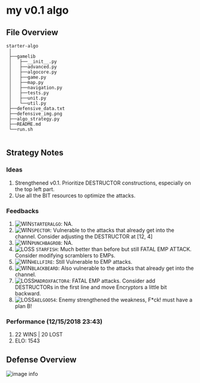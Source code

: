 # my v0.1 algo

## File Overview

```
starter-algo
 │
 ├──gamelib
 │   ├──__init__.py
 │   ├──advanced.py
 │   ├──algocore.py
 │   ├──game.py
 │   ├──map.py
 │   ├──navigation.py
 │   ├──tests.py
 │   ├──unit.py
 │   └──util.py
 ├──defensive_data.txt
 ├──defensive_img.png
 ├──algo_strategy.py
 ├──README.md
 └──run.sh
 
```

## Strategy Notes
### Ideas
1. Strengthened v0.1. Prioritize DESTRUCTOR constructions, especially on the top left part.
2. Use all the BIT resources to optimize the attacks.

### Feedbacks
1. ![WIN](https://placehold.it/15/c5f015/000000?text=+)`STARTERALGO`: NA.
2. ![WIN](https://placehold.it/15/c5f015/000000?text=+)`SPECTOR`: Vulnerable to the attacks that already get into the channel. 
Consider adjusting the DESTRUCTOR at [12, 4]
3. ![WIN](https://placehold.it/15/c5f015/000000?text=+)`PUNCHBAGROB`: NA.
4. ![LOSS](https://placehold.it/15/f03c15/000000?text=+) `STARFISH`: Much better than before but still FATAL EMP ATTACK. Consider 
modifying scramblers to EMPs.
5. ![WIN](https://placehold.it/15/c5f015/000000?text=+)`HELLFIRE`: Still Vulnerable to EMP attacks.
6. ![WIN](https://placehold.it/15/c5f015/000000?text=+)`BLACKBEARD`: Also vulnerable to the attacks that already get into the channel.
7. ![LOSS](https://placehold.it/15/f03c15/000000?text=+)`MADROXFACTOR4`: FATAL EMP attacks. Consider add DESTRUCTORs in the first line 
and move Encryptors a little bit backward. 
8. ![LOSS](https://placehold.it/15/f03c15/000000?text=+)`AELGOO54`: Enemy strengthened the weakness, F*ck! must have a plan B!



### Performance (12/15/2018 23:43)
1. 22 WINS | 20 LOST
2. ELO: 1543

## Defense Overview
![image info](./defensive_img.png)

